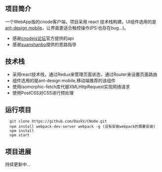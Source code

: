 ## 项目简介
一个WebApp版的cnode客户端，项目采用 react 技术栈构建。UI组件选用的是[ant-design mobile](https://mobile.ant.design/index-cn)，让界面更适合触控操作(PS:也存在bug...)。

 * 感谢[cnodejs论坛](https://cnodejs.org/)官方提供的api 
 * 感谢[xuanshanbo](https://github.com/xuanshanbo)提供的思路指导


## 技术栈
 * 采用react技术栈，通过Redux来管理页面状态，通过Router来设置页面路由
 * 组件选用的是ant-design mobile,移动端推荐的该组件
 * 使用isomorphic-fetch库代替XMLHttpRequest实现网络请求
 * 使用PostCSS对CSS进行预处理

## 运行项目
```
  git clone https://github.com/DaskV/CNode.git
  npm install webpack-dev-server webpack -g (没有安装webpack的需要安装)
  npm install
  npm start
```

## 项目进展
持续更新中...